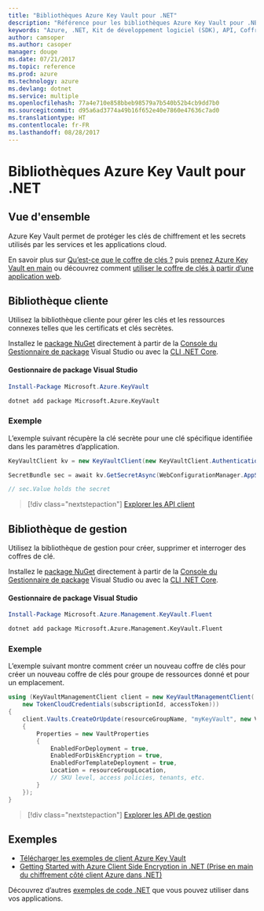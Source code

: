 ```yaml
---
title: "Bibliothèques Azure Key Vault pour .NET"
description: "Référence pour les bibliothèques Azure Key Vault pour .NET"
keywords: "Azure, .NET, Kit de développement logiciel (SDK), API, Coffre de clés"
author: camsoper
ms.author: casoper
manager: douge
ms.date: 07/21/2017
ms.topic: reference
ms.prod: azure
ms.technology: azure
ms.devlang: dotnet
ms.service: multiple
ms.openlocfilehash: 77a4e710e858bbeb98579a7b540b52b4cb9dd7b0
ms.sourcegitcommit: d95a6ad3774a49b16f652e40e7860e47636c7ad0
ms.translationtype: HT
ms.contentlocale: fr-FR
ms.lasthandoff: 08/28/2017
---
```

# <a name="azure-key-vault-libraries-for-net"></a>Bibliothèques Azure Key Vault pour .NET

## <a name="overview"></a>Vue d'ensemble

Azure Key Vault permet de protéger les clés de chiffrement et les secrets utilisés par les services et les applications cloud.

En savoir plus sur [Qu’est-ce que le coffre de clés ?](/azure/key-vault/key-vault-whatis) puis [prenez Azure Key Vault en main](/azure/key-vault/key-vault-get-started) ou découvrez comment [utiliser le coffre de clés à partir d’une application web](/azure/key-vault/key-vault-use-from-web-application).

## <a name="client-library"></a>Bibliothèque cliente

Utilisez la bibliothèque cliente pour gérer les clés et les ressources connexes telles que les certificats et clés secrètes.

Installez le [package NuGet](https://www.nuget.org/packages/Microsoft.Azure.KeyVault) directement à partir de la [Console du Gestionnaire de package][PackageManager] Visual Studio ou avec la [CLI .NET Core][DotNetCLI].

#### <a name="visual-studio-package-manager"></a>Gestionnaire de package Visual Studio

```powershell
Install-Package Microsoft.Azure.KeyVault
```

```bash
dotnet add package Microsoft.Azure.KeyVault
```

### <a name="example"></a>Exemple

L’exemple suivant récupère la clé secrète pour une clé spécifique identifiée dans les paramètres d’application.

```csharp
KeyVaultClient kv = new KeyVaultClient(new KeyVaultClient.AuthenticationCallback(securityToken));

SecretBundle sec = await kv.GetSecretAsync(WebConfigurationManager.AppSettings["SecretUri"]);

// sec.Value holds the secret
```

> [!div class="nextstepaction"]
> [Explorer les API client](/dotnet/api/overview/azure/keyvault/client)

## <a name="management-library"></a>Bibliothèque de gestion

Utilisez la bibliothèque de gestion pour créer, supprimer et interroger des coffres de clé.

Installez le [package NuGet](https://www.nuget.org/packages/Microsoft.Azure.Management.KeyVault.Fluent) directement à partir de la [Console du Gestionnaire de package][PackageManager] Visual Studio ou avec la [CLI .NET Core][DotNetCLI].

#### <a name="visual-studio-package-manager"></a>Gestionnaire de package Visual Studio

```powershell
Install-Package Microsoft.Azure.Management.KeyVault.Fluent
```

```bash
dotnet add package Microsoft.Azure.Management.KeyVault.Fluent
```

### <a name="example"></a>Exemple

L’exemple suivant montre comment créer un nouveau coffre de clés pour créer un nouveau coffre de clés pour groupe de ressources donné et pour un emplacement.

```csharp
using (KeyVaultManagementClient client = new KeyVaultManagementClient(
    new TokenCloudCredentials(subscriptionId, accessToken)))
{
    client.Vaults.CreateOrUpdate(resourceGroupName, "myKeyVault", new VaultCreateOrUpdateParameters
    {
        Properties = new VaultProperties
        {
            EnabledForDeployment = true,
            EnabledForDiskEncryption = true,
            EnabledForTemplateDeployment = true,
            Location = resourceGroupLocation,
            // SKU level, access policies, tenants, etc.
        }
    });
}
```

> [!div class="nextstepaction"]
> [Explorer les API de gestion](/dotnet/api/overview/azure/keyvault/management)

## <a name="samples"></a>Exemples

* [Télécharger les exemples de client Azure Key Vault](https://www.microsoft.com/download/details.aspx?id=45343)
* [Getting Started with Azure Client Side Encryption in .NET (Prise en main du chiffrement côté client Azure dans .NET)](https://azure.microsoft.com/resources/samples/storage-dotnet-client-side-encryption/)


Découvrez d’autres [exemples de code .NET](https://azure.microsoft.com/resources/samples/?platform=dotnet) que vous pouvez utiliser dans vos applications.

[PackageManager]: https://docs.microsoft.com/nuget/tools/package-manager-console
[DotNetCLI]: https://docs.microsoft.com/en-us/dotnet/core/tools/dotnet-add-package
